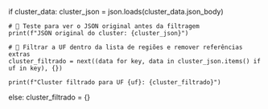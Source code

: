 if cluster_data:
    cluster_json = json.loads(cluster_data.json_body)

    # 🔎 Teste para ver o JSON original antes da filtragem
    print(f"JSON original do cluster: {cluster_json}")

    # 🚀 Filtrar a UF dentro da lista de regiões e remover referências extras
    cluster_filtrado = next((data for key, data in cluster_json.items() if uf in key), {})

    print(f"Cluster filtrado para UF {uf}: {cluster_filtrado}")
else:
    cluster_filtrado = {}
